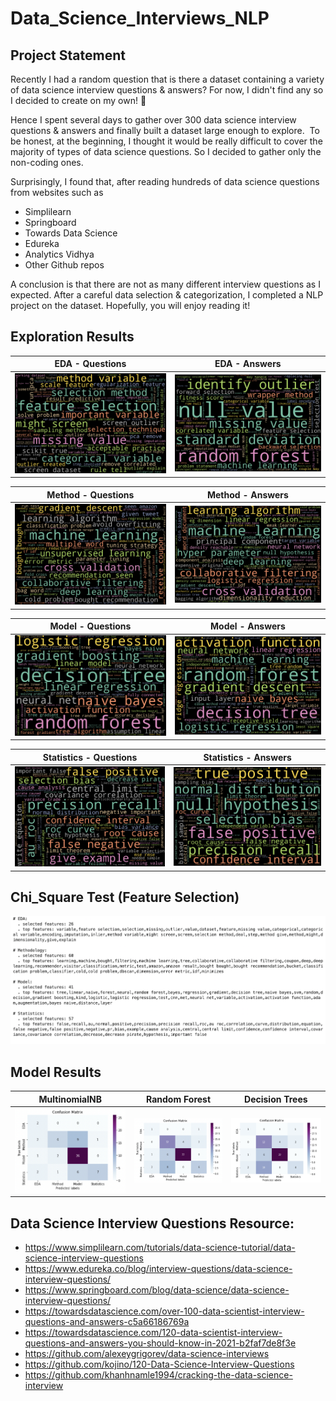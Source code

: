 # Data_Science_Interviews_NLP

## Project Statement 

Recently I had a random question that is there a dataset containing a variety of data science interview questions & answers? For now, I didn't find any so I decided to create on my own! 🥳

Hence I spent several days to gather over 300 data science interview questions & answers and finally built a dataset large enough to explore. 
To be honest, at the beginning, I thought it would be really difficult to cover the majority of types of data science questions. So I decided to gather only the non-coding ones. 

Surprisingly, I found that, after reading hundreds of data science questions from websites such as 
- Simplilearn
- Springboard
- Towards Data Science
- Edureka
- Analytics Vidhya 
- Other Github repos

A conclusion is that there are not as many different interview questions as I expected. After a careful data selection & categorization, I completed a NLP project on the dataset. Hopefully, you will enjoy reading it!

## Exploration Results

EDA - Questions             |  EDA - Answers
:-------------------------:|:-------------------------:
![Alt text](images/EDA_1.png?raw=true)  |  ![Alt text](images/EDA_2.png?raw=true)

Method - Questions          |  Method - Answers
:-------------------------:|:-------------------------:
![Alt text](images/MT_1.png?raw=true)  |  ![Alt text](images/MT_2.png?raw=true)

Model - Questions           |  Model - Answers
:-------------------------:|:-------------------------:
![Alt text](images/MD_1.png?raw=true)  |  ![Alt text](images/MD_2.png?raw=true)

Statistics - Questions      |  Statistics - Answers
:-------------------------:|:-------------------------:
![Alt text](images/ST_1.png?raw=true)  |  ![Alt text](images/ST_2.png?raw=true)

## Chi_Square Test (Feature Selection) 

![Alt text](images/Chi_Square.png?raw=true)

## Model Results

MultinomialNB              |             Random Forest |             Decision Trees 
:-------------------------:|:-------------------------:|:-------------------------:
![Alt text](images/C_1.png?raw=true)  |  ![Alt text](images/C_2.png?raw=true) | ![Alt text](images/C_3.png?raw=true)

## Data Science Interview Questions Resource: 

- https://www.simplilearn.com/tutorials/data-science-tutorial/data-science-interview-questions
- https://www.edureka.co/blog/interview-questions/data-science-interview-questions/
- https://www.springboard.com/blog/data-science/data-science-interview-questions/
- https://towardsdatascience.com/over-100-data-scientist-interview-questions-and-answers-c5a66186769a
- https://towardsdatascience.com/120-data-scientist-interview-questions-and-answers-you-should-know-in-2021-b2faf7de8f3e
- https://github.com/alexeygrigorev/data-science-interviews
- https://github.com/kojino/120-Data-Science-Interview-Questions
- https://github.com/khanhnamle1994/cracking-the-data-science-interview
